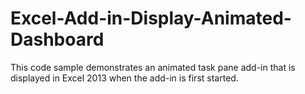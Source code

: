 # Excel-Add-in-Display-Animated-Dashboard
This code sample demonstrates an animated task pane add-in that is displayed in Excel 2013 when the add-in is first started.

